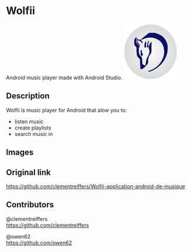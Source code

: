 # Wolfii

Android music player made with Android Studio.
<img src="README_files/logoWolfii.png">

## Description

Wolfii is music player for Android that alow you to:
- listen music
- create playlists
- search music in 

## Images


## Original link
https://github.com/clementreiffers/Wolfii-application-android-de-musique

## Contributors
@clementreiffers  
https://github.com/clementreiffers

@owen62  
https://github.com/owen62
